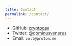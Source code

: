 ```yaml
---
title: Contact
permalink: /contact/
---
```


- GitHub: [cryptocav](https://github.com/cryptocav)
- Twitter: [@dominusvenerus](https://twitter.com/dominusvenerus)
- Email: `volt@proton.me`
